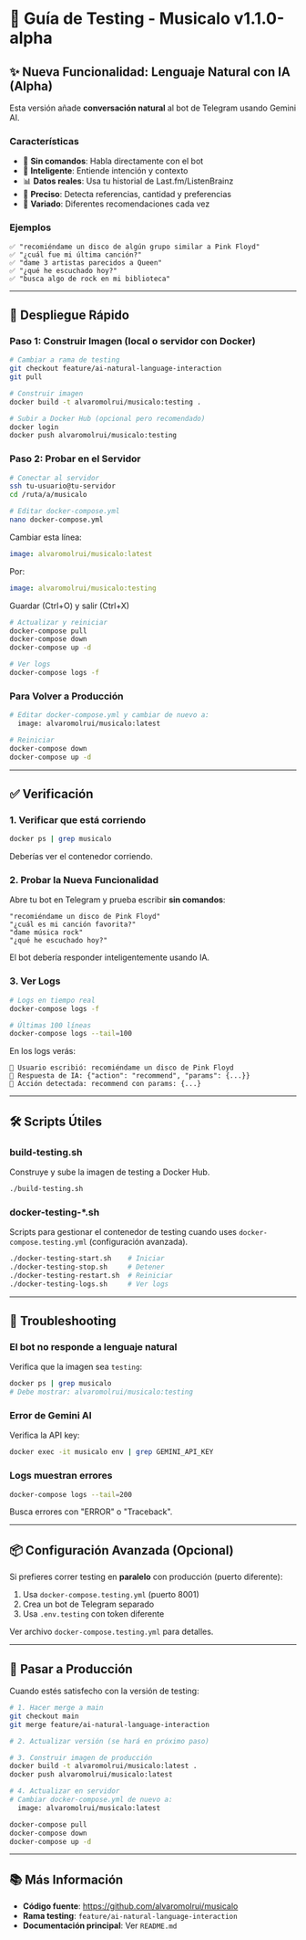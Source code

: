 # 🧪 Guía de Testing - Musicalo v1.1.0-alpha

## ✨ Nueva Funcionalidad: Lenguaje Natural con IA (Alpha)

Esta versión añade **conversación natural** al bot de Telegram usando Gemini AI.

### Características
- 🤖 **Sin comandos**: Habla directamente con el bot
- 🎯 **Inteligente**: Entiende intención y contexto
- 📊 **Datos reales**: Usa tu historial de Last.fm/ListenBrainz
- 🎵 **Preciso**: Detecta referencias, cantidad y preferencias
- 🔄 **Variado**: Diferentes recomendaciones cada vez

### Ejemplos
```
✅ "recomiéndame un disco de algún grupo similar a Pink Floyd"
✅ "¿cuál fue mi última canción?"
✅ "dame 3 artistas parecidos a Queen"
✅ "¿qué he escuchado hoy?"
✅ "busca algo de rock en mi biblioteca"
```

---

## 🚀 Despliegue Rápido

### Paso 1: Construir Imagen (local o servidor con Docker)

```bash
# Cambiar a rama de testing
git checkout feature/ai-natural-language-interaction
git pull

# Construir imagen
docker build -t alvaromolrui/musicalo:testing .

# Subir a Docker Hub (opcional pero recomendado)
docker login
docker push alvaromolrui/musicalo:testing
```

### Paso 2: Probar en el Servidor

```bash
# Conectar al servidor
ssh tu-usuario@tu-servidor
cd /ruta/a/musicalo

# Editar docker-compose.yml
nano docker-compose.yml
```

Cambiar esta línea:
```yaml
image: alvaromolrui/musicalo:latest
```

Por:
```yaml
image: alvaromolrui/musicalo:testing
```

Guardar (Ctrl+O) y salir (Ctrl+X)

```bash
# Actualizar y reiniciar
docker-compose pull
docker-compose down
docker-compose up -d

# Ver logs
docker-compose logs -f
```

### Para Volver a Producción

```bash
# Editar docker-compose.yml y cambiar de nuevo a:
  image: alvaromolrui/musicalo:latest

# Reiniciar
docker-compose down
docker-compose up -d
```

---

## ✅ Verificación

### 1. Verificar que está corriendo

```bash
docker ps | grep musicalo
```

Deberías ver el contenedor corriendo.

### 2. Probar la Nueva Funcionalidad

Abre tu bot en Telegram y prueba escribir **sin comandos**:

```
"recomiéndame un disco de Pink Floyd"
"¿cuál es mi canción favorita?"
"dame música rock"
"¿qué he escuchado hoy?"
```

El bot debería responder inteligentemente usando IA.

### 3. Ver Logs

```bash
# Logs en tiempo real
docker-compose logs -f

# Últimas 100 líneas
docker-compose logs --tail=100
```

En los logs verás:
```
🤖 Usuario escribió: recomiéndame un disco de Pink Floyd
🤖 Respuesta de IA: {"action": "recommend", "params": {...}}
🤖 Acción detectada: recommend con params: {...}
```

---

## 🛠️ Scripts Útiles

### build-testing.sh
Construye y sube la imagen de testing a Docker Hub.

```bash
./build-testing.sh
```

### docker-testing-*.sh
Scripts para gestionar el contenedor de testing cuando uses `docker-compose.testing.yml` (configuración avanzada).

```bash
./docker-testing-start.sh    # Iniciar
./docker-testing-stop.sh     # Detener  
./docker-testing-restart.sh  # Reiniciar
./docker-testing-logs.sh     # Ver logs
```

---

## 🐛 Troubleshooting

### El bot no responde a lenguaje natural

Verifica que la imagen sea `testing`:
```bash
docker ps | grep musicalo
# Debe mostrar: alvaromolrui/musicalo:testing
```

### Error de Gemini AI

Verifica la API key:
```bash
docker exec -it musicalo env | grep GEMINI_API_KEY
```

### Logs muestran errores

```bash
docker-compose logs --tail=200
```

Busca errores con "ERROR" o "Traceback".

---

## 📦 Configuración Avanzada (Opcional)

Si prefieres correr testing en **paralelo** con producción (puerto diferente):

1. Usa `docker-compose.testing.yml` (puerto 8001)
2. Crea un bot de Telegram separado
3. Usa `.env.testing` con token diferente

Ver archivo `docker-compose.testing.yml` para detalles.

---

## 🎯 Pasar a Producción

Cuando estés satisfecho con la versión de testing:

```bash
# 1. Hacer merge a main
git checkout main
git merge feature/ai-natural-language-interaction

# 2. Actualizar versión (se hará en próximo paso)

# 3. Construir imagen de producción
docker build -t alvaromolrui/musicalo:latest .
docker push alvaromolrui/musicalo:latest

# 4. Actualizar en servidor
# Cambiar docker-compose.yml de nuevo a:
  image: alvaromolrui/musicalo:latest

docker-compose pull
docker-compose down
docker-compose up -d
```

---

## 📚 Más Información

- **Código fuente**: https://github.com/alvaromolrui/musicalo
- **Rama testing**: `feature/ai-natural-language-interaction`
- **Documentación principal**: Ver `README.md`
